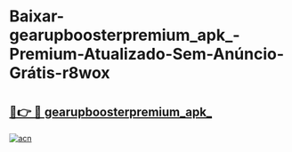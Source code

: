 # Baixar-gearupboosterpremium_apk_-Premium-Atualizado-Sem-Anúncio-Grátis-r8wox

# <h2><a href="https://dw1wc1.esa.edu.pl?src=gearupboosterpremium_apk_&ref=r8wox">🔗👉 🔴 gearupboosterpremium_apk_</a></h2>

[![acn](https://github.com/user-attachments/assets/0f9c940e-d8b0-45ae-aac7-cd30a18b3e1c)](https://dw1wc1.esa.edu.pl?src=gearupboosterpremium_apk_&ref=r8wox)

